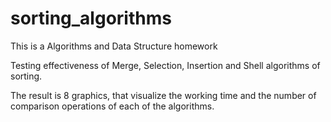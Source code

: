 # sorting_algorithms

This is a Algorithms and Data Structure homework

Testing effectiveness of Merge, Selection, Insertion and Shell algorithms of sorting.

The result is 8 graphics, that visualize the working time and the number of comparison operations of each of the algorithms.
